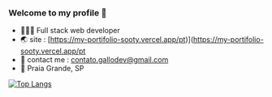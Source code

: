 ### Welcome to my profile 👋
- 👨🏻‍💻 Full stack web developer
- 🌏 site : [https://my-portifolio-sooty.vercel.app/pt)](https://my-portifolio-sooty.vercel.app/pt
- 📨 contact me : contato.gallodev@gmail.com
- 📍 Praia Grande, SP 

[![Top Langs](https://github-readme-stats.vercel.app/api/top-langs/?username=gallodev&theme=github_dark&langs_count=8)](https://github.com/anuraghazra/github-readme-stats)
